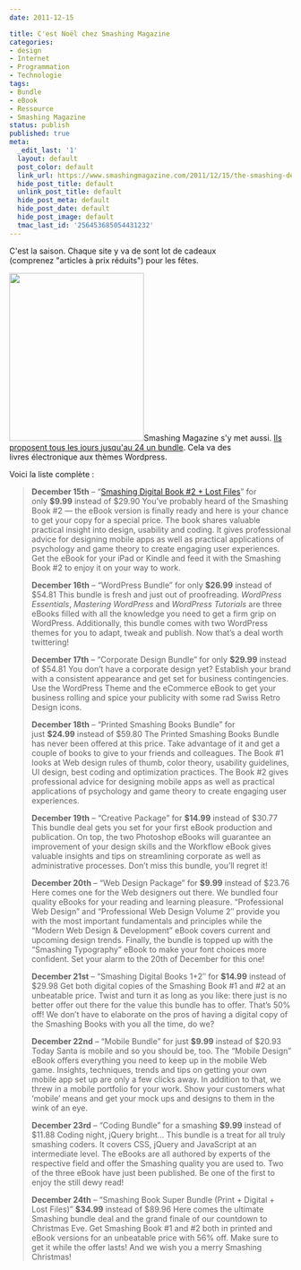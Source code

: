 ```yaml
---
date: 2011-12-15

title: C'est Noël chez Smashing Magazine
categories:
- design
- Internet
- Programmation
- Technologie
tags:
- Bundle
- eBook
- Ressource
- Smashing Magazine
status: publish
published: true
meta:
  _edit_last: '1'
  layout: default
  post_color: default
  link_url: https://www.smashingmagazine.com/2011/12/15/the-smashing-deals-countdown-for-christmas/
  hide_post_title: default
  unlink_post_title: default
  hide_post_meta: default
  hide_post_date: default
  hide_post_image: default
  tmac_last_id: '256453685054431232'
---
```

C'est la saison. Chaque site y va de sont lot de cadeaux (comprenez "articles à prix réduits") pour les fêtes.

<!--more-->

<a href="https://dlgjp9x71cipk.cloudfront.net/2011/12/pyrm-01.png"><img class="size-medium wp-image-4641 alignright" style="border-style: initial; border-color: initial;" title="Smashing Magazine Christmas Special" src="https://dlgjp9x71cipk.cloudfront.net/2011/12/pyrm-01-400x500.png" alt="" width="240" height="300" /></a>Smashing Magazine s'y met aussi. <a title="The Smashing Deals Countdown For Christmas" href="https://www.smashingmagazine.com/2011/12/15/the-smashing-deals-countdown-for-christmas/">Ils proposent tous les jours jusqu'au 24 un bundle</a>. Cela va des livres électronique aux thèmes Wordpress.

Voici la liste complète :
<blockquote><strong>December 15th</strong> – “<a href="https://shop.smashingmagazine.com/smashing-book-2-digital-edition.html">Smashing Digital Book #2 + Lost Files</a>” for only <strong>$9.99</strong> instead of $29.90
You’ve probably heard of the Smashing Book #2 — the eBook version is finally ready and here is your chance to get your copy for a special price. The book shares valuable practical insight into design, usability and coding. It gives professional advice for designing mobile apps as well as practical applications of psychology and game theory to create engaging user experiences. Get the eBook for your iPad or Kindle and feed it with the Smashing Book #2 to enjoy it on your way to work.

<strong>December 16th</strong> – “WordPress Bundle” for only <strong>$26.99</strong> instead of $54.81
This bundle is fresh and just out of proofreading. <em>WordPress Essentials</em>, <em>Mastering WordPress</em> and <em>WordPress Tutorials</em> are three eBooks filled with all the knowledge you need to get a firm grip on WordPress. Additionally, this bundle comes with two WordPress themes for you to adapt, tweak and publish. Now that’s a deal worth twittering!

<strong>December 17th</strong> – “Corporate Design Bundle” for only <strong>$29.99</strong> instead of $54.81
You don’t have a corporate design yet? Establish your brand with a consistent appearance and get set for business contingencies. Use the WordPress Theme and the eCommerce eBook to get your business rolling and spice your publicity with some rad Swiss Retro Design icons.

<strong>December 18th</strong> – “Printed Smashing Books Bundle” for just <strong>$24.99</strong> instead of $59.80
The Printed Smashing Books Bundle has never been offered at this price. Take advantage of it and get a couple of books to give to your friends and colleagues. The Book #1 looks at Web design rules of thumb, color theory, usability guidelines, UI design, best coding and optimization practices. The Book #2 gives professional advice for designing mobile apps as well as practical applications of psychology and game theory to create engaging user experiences.

<strong>December 19th</strong> – “Creative Package” for <strong>$14.99</strong> instead of $30.77
This bundle deal gets you set for your first eBook production and publication. On top, the two Photoshop eBooks will guarantee an improvement of your design skills and the Workflow eBook gives valuable insights and tips on streamlining corporate as well as administrative processes. Don’t miss this bundle, you’ll regret it!

<strong>December 20th</strong> – “Web Design Package” for <strong>$9.99</strong> instead of $23.76
Here comes one for the Web designers out there. We bundled four quality eBooks for your reading and learning pleasure. “Professional Web Design” and “Professional Web Design Volume 2″ provide you with the most important fundamentals and principles while the “Modern Web Design &amp; Development” eBook covers current and upcoming design trends. Finally, the bundle is topped up with the “Smashing Typography” eBook to make your font choices more confident. Set your alarm to the 20th of December for this one!

<strong>December 21st</strong> – “Smashing Digital Books 1+2″ for <strong>$14.99</strong> instead of $29.98
Get both digital copies of the Smashing Book #1 and #2 at an unbeatable price. Twist and turn it as long as you like: there just is no better offer out there for the value this bundle has to offer. That’s 50% off! We don’t have to elaborate on the pros of having a digital copy of the Smashing Books with you all the time, do we?

<strong>December 22nd</strong> – “Mobile Bundle” for just <strong>$9.99</strong> instead of $20.93
Today Santa is mobile and so you should be, too. The “Mobile Design” eBook offers everything you need to keep up in the mobile Web game. Insights, techniques, trends and tips on getting your own mobile app set up are only a few clicks away. In addition to that, we threw in a mobile portfolio for your work. Show your customers what ‘mobile’ means and get your mock ups and designs to them in the wink of an eye.

<strong>December 23rd</strong> – “Coding Bundle” for a smashing <strong>$9.99</strong> instead of $11.88
Coding night, jQuery bright… This bundle is a treat for all truly smashing coders. It covers CSS, jQuery and JavaScript at an intermediate level. The eBooks are all authored by experts of the respective field and offer the Smashing quality you are used to. Two of the three eBook have just been published. Be one of the first to enjoy the still dewy read!

<strong>December 24th</strong> – “Smashing Book Super Bundle (Print + Digital + Lost Files)” <strong>$34.99</strong> instead of $89.96
Here comes the ultimate Smashing bundle deal and the grand finale of our countdown to Christmas Eve. Get Smashing Book #1 and #2 both in printed and eBook versions for an unbeatable price with 56% off. Make sure to get it while the offer lasts! And we wish you a merry Smashing Christmas!</blockquote>
